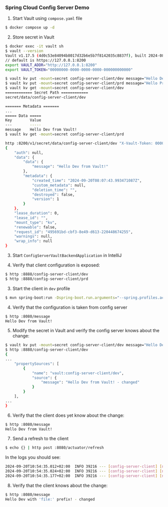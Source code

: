 ### Spring Cloud Config Server Demo

1. Start Vault using `compose.yaml` file

```bash
$ docker compose up -d
```

2. Store secret in Vault

```bash
$ docker exec -it vault sh
$ vault --version
Vault v1.17.5 (4d0c53e84094b8017d32b6e5b7f8142035c8837f), built 2024-08-30T15:54:57Z
// default is https://127.0.0.1:8200
export VAULT_ADDR="http://127.0.0.1:8200"
export VAULT_TOKEN="00000000-0000-0000-0000-000000000000"

$ vault kv put -mount=secret config-server-client/dev message="Hello Dev from Vault!"
$ vault kv put -mount=secret config-server-client/prd message="Hello Prod from Vault!"
$ vault kv get -mount=secret config-server-client/dev
============ Secret Path ============
secret/data/config-server-client/dev

======= Metadata =======
...
===== Data =====
Key        Value
---        -----
message    Hello Dev from Vault!
$ vault kv get -mount=secret config-server-client/prd
```

```bash
http :8200/v1/secret/data/config-server-client/dev "X-Vault-Token: 00000000-0000-0000-0000-000000000000"
{
    "auth": null,
    "data": {
        "data": {
            "message": "Hello Dev from Vault!"
        },
        "metadata": {
            "created_time": "2024-09-20T08:07:43.993471087Z",
            "custom_metadata": null,
            "deletion_time": "",
            "destroyed": false,
            "version": 1
        }
    },
    "lease_duration": 0,
    "lease_id": "",
    "mount_type": "kv",
    "renewable": false,
    "request_id": "495691bd-cbf3-8e49-d613-220448674255",
    "warnings": null,
    "wrap_info": null
}
```

3. Start `ConfigServerVaultBackendApplication` in IntelliJ

4. Verify that client configuration is exposed:

```bash
$ http :8888/config-server-client/dev
$ http :8888/config-server-client/prd 
```

3. Start the client in `dev` profile

```bash
$ mvn spring-boot:run -Dspring-boot.run.arguments="--spring.profiles.active=dev"
```

4. Verify that the configuration is taken from config server

```bash
$ http :8080/message
Hello Dev from Vault!
```

5. Modify the secret in Vault and verify the config server knows about the change:


```bash
$ vault kv put -mount=secret config-server-client/dev message="Hello Dev from Vault! - changed"
$ http :8888/config-server-client/dev
{
...
    "propertySources": [
        {
            "name": "vault:config-server-client/dev",
            "source": {
                "message": "Hello Dev from Vault! - changed"
            }
        }
    ],
...
}
```

6. Verify that the client does yet know about the change:

```bash
$ http :8080/message
Hello Dev from Vault!
```

7. Send a refresh to the client

```bash
$ echo {} | http post :8080/actuator/refresh
```

In the logs you should see:

```bash
2024-09-20T10:54:35.012+02:00  INFO 39216 --- [config-server-client] [nio-8080-exec-1] o.s.c.c.c.ConfigServerConfigDataLoader   : Fetching config from server at : http://localhost:8888
2024-09-20T10:54:35.024+02:00  INFO 39216 --- [config-server-client] [nio-8080-exec-1] o.s.c.c.c.ConfigServerConfigDataLoader   : Located environment: name=config-server-client, profiles=[dev], label=null, version=null, state=null
2024-09-20T10:54:35.177+02:00  INFO 39216 --- [config-server-client] [nio-8080-exec-1] o.s.cloud.endpoint.RefreshEndpoint       : Refreshed keys : [message]
```

8. Verify that the client knows about the change:

```bash
$ http :8080/message
Hello Dev with 'file:' prefix! - changed
```
